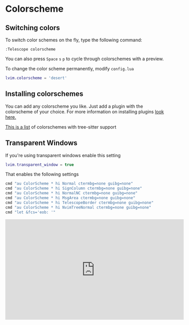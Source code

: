 # Colorscheme

## Switching colors

To switch color schemes on the fly, type the following command:

```vim
:Telescope colorscheme
```

You can also press `Space` `s` `p` to cycle through colorschemes with a preview.

To change the color scheme permanently, modify `config.lua`

```lua
lvim.colorscheme = 'desert'
```

## Installing colorschemes

You can add any colorscheme you like. Just add a plugin with the colorscheme of your choice. For more information on installing plugins [look here. ](../plugins/README.md)

[This is a list](https://github.com/rockerBOO/awesome-neovim#colorscheme) of colorschemes with tree-sitter support

## Transparent Windows

If you're using transparent windows enable this setting

```lua
lvim.transparent_window = true
```

That enables the following settings

```lua
cmd "au ColorScheme * hi Normal ctermbg=none guibg=none"
cmd "au ColorScheme * hi SignColumn ctermbg=none guibg=none"
cmd "au ColorScheme * hi NormalNC ctermbg=none guibg=none"
cmd "au ColorScheme * hi MsgArea ctermbg=none guibg=none"
cmd "au ColorScheme * hi TelescopeBorder ctermbg=none guibg=none"
cmd "au ColorScheme * hi NvimTreeNormal ctermbg=none guibg=none"
cmd "let &fcs='eob: '"
```
<iframe width="560" height="315" src="https://www.youtube.com/embed/OOr1qM17Lds" title="YouTube video player" frameborder="0" allow="accelerometer; autoplay; clipboard-write; encrypted-media; gyroscope; picture-in-picture" allowfullscreen></iframe>
